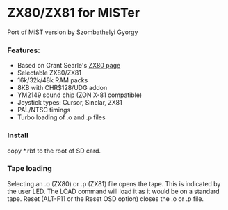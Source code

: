# ZX80/ZX81 for MISTer

Port of MiST version by Szombathelyi Gyorgy

### Features:
- Based on Grant Searle's [ZX80 page](http://searle.hostei.com/grant/zx80/zx80.html)
- Selectable ZX80/ZX81
- 16k/32k/48k RAM packs
- 8KB with CHR$128/UDG addon
- YM2149 sound chip (ZON X-81 compatible)
- Joystick types: Cursor, Sinclar, ZX81
- PAL/NTSC timings
- Turbo loading of .o and .p files

### Install
copy *.rbf to the root of SD card.

### Tape loading
Selecting an .o (ZX80) or .p (ZX81) file opens the tape. This is indicated by the
user LED. The LOAD command will load it as it would be on a standard tape.
Reset (ALT-F11 or the Reset OSD option) closes the .o or .p file.
